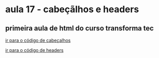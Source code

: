 # aula 17 - cabeçãlhos e headers

## primeira aula de html do curso transforma tec

[ir para o código de cabeçalhos](cabecalhos.html)

[ir para o código de headers](headers.html)

